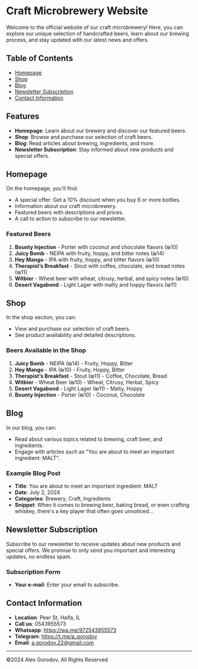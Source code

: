 # Craft Microbrewery Website

Welcome to the official website of our craft microbrewery! Here, you can explore our unique selection of handcrafted beers, learn about our brewing process, and stay updated with our latest news and offers.

## Table of Contents

- [Homepage](#homepage)
- [Shop](#shop)
- [Blog](#blog)
- [Newsletter Subscription](#newsletter-subscription)
- [Contact Information](#contact-information)

## Features

- **Homepage**: Learn about our brewery and discover our featured beers.
- **Shop**: Browse and purchase our selection of craft beers.
- **Blog**: Read articles about brewing, ingredients, and more.
- **Newsletter Subscription**: Stay informed about new products and special offers.

## Homepage

On the homepage, you'll find:

- A special offer: Get a 10% discount when you buy 6 or more bottles.
- Information about our craft microbrewery.
- Featured beers with descriptions and prices.
- A call to action to subscribe to our newsletter.

### Featured Beers

1. **Bounty Injection** - Porter with coconut and chocolate flavors (₪10)
2. **Juicy Bomb** - NEIPA with fruity, hoppy, and bitter notes (₪14)
3. **Hey Mango** - IPA with fruity, hoppy, and bitter flavors (₪10)
4. **Therapist’s Breakfast** - Stout with coffee, chocolate, and bread notes (₪11)
5. **Witbier** - Wheat beer with wheat, citrusy, herbal, and spicy notes (₪10)
6. **Desert Vagabond** - Light Lager with malty and hoppy flavors (₪11)

## Shop

In the shop section, you can:

- View and purchase our selection of craft beers.
- See product availability and detailed descriptions.

### Beers Available in the Shop

1. **Juicy Bomb** - NEIPA (₪14) - Fruity, Hoppy, Bitter
2. **Hey Mango** - IPA (₪10) - Fruity, Hoppy, Bitter
3. **Therapist’s Breakfast** - Stout (₪11) - Coffee, Chocolate, Bread
4. **Witbier** - Wheat Beer (₪10) - Wheat, Citrusy, Herbal, Spicy
5. **Desert Vagabond** - Light Lager (₪11) - Malty, Hoppy
6. **Bounty Injection** - Porter (₪10) - Coconut, Chocolate

## Blog

In our blog, you can:

- Read about various topics related to brewing, craft beer, and ingredients.
- Engage with articles such as "You are about to meet an important ingredient: MALT".

### Example Blog Post

- **Title**: You are about to meet an important ingredient: MALT
- **Date**: July 2, 2024
- **Categories**: Brewery, Craft, Ingredients
- **Snippet**: When it comes to brewing beer, baking bread, or even crafting whiskey, there's a key player that often goes unnoticed...

## Newsletter Subscription

Subscribe to our newsletter to receive updates about new products and special offers. We promise to only send you important and interesting updates, no endless spam.

### Subscription Form

- **Your e-mail**: Enter your email to subscribe.

## Contact Information

- **Location**: Peer St, Haifa, IL
- **Call us**: 0543955573
- **Whatsapp**: https://wa.me/972543955573
- **Telegram**: https://t.me/a_gorodov
- **Email**: a.gorodov.22@gmail.com

---

©2024 Alex Gorodov, All Rights Reserved
